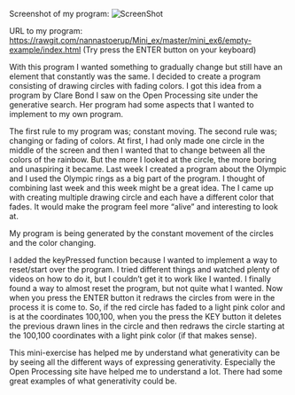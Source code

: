 Screenshot of my program: 
![ScreenShot](https://github.com/nannastoerup/Mini_ex/blob/master/mini_ex6/Screenshot%20mini_ex6.png)

URL to my program: https://rawgit.com/nannastoerup/Mini_ex/master/mini_ex6/empty-example/index.html
(Try press the ENTER button on your keyboard)

With this program I wanted something to gradually change but still have an element that constantly was the same. I decided to create a program consisting of drawing circles with fading colors. I got this idea from a program by Clare Bond I saw on the Open Processing site under the generative search. Her program had some aspects that I wanted to implement to my own program. 

The first rule to my program was; constant moving. The second rule was; changing or fading of colors. At first, I had only made one circle in the middle of the screen and then I wanted that to change between all the colors of the rainbow. But the more I looked at the circle, the more boring and unaspiring it became. Last week I created a program about the Olympic and I used the Olympic rings as a big part of the program. I thought of combining last week and this week might be a great idea. The I came up with creating multiple drawing circle and each have a different color that fades. It would make the program feel more “alive” and interesting to look at.

My program is being generated by the constant movement of the circles and the color changing. 

I added the keyPressed function because I wanted to implement a way to reset/start over the program. I tried different things and watched plenty of videos on how to do it, but I couldn’t get it to work like I wanted. I finally found a way to almost reset the program, but not quite what I wanted. Now when you press the ENTER button it redraws the circles from were in the process it is come to. So, if the red circle has faded to a light pink color and is at the coordinates 100,100, when you the press the KEY button it deletes the previous drawn lines in the circle and then redraws the circle starting at the 100,100 coordinates with a light pink color (if that makes sense).   

This mini-exercise has helped me by understand what generativity can be by seeing all the different ways of expressing generativity. Especially the Open Processing site have helped me to understand a lot. There had some great examples of what generativity could be. 
